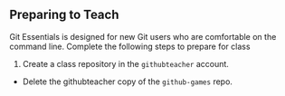 ## Preparing to Teach

Git Essentials is designed for new Git users who are comfortable on the command line. Complete the following steps to prepare for class

1. Create a class repository in the `githubteacher` account.
- Delete the githubteacher copy of the `github-games` repo.
